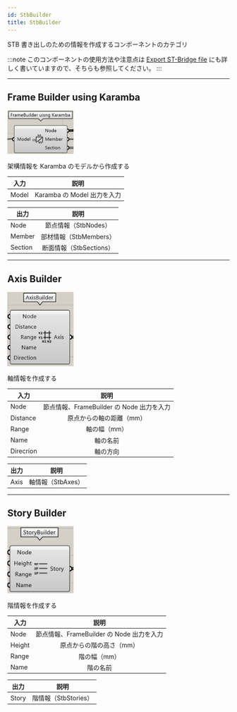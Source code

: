 ```yaml
---
id: StbBuilder
title: StbBuilder
---
```


STB 書き出しのための情報を作成するコンポーネントのカテゴリ

:::note
このコンポーネントの使用方法や注意点は [Export ST-Bridge file](../Usage/ExportSTB) にも詳しく書いていますので、そちらも参照してください。
:::

---

## Frame Builder using Karamba

![](../../images/Component/FrameBuilder.png)

架構情報を Karamba のモデルから作成する

|入力|説明|
|---|:---:|
|Model|Karamba の Model 出力を入力|

|出力|説明|
|---|:---:|
|Node|節点情報（StbNodes）|
|Member|部材情報（StbMembers）|
|Section|断面情報（StbSections）|

---

## Axis Builder

![](../../images/Component/AxisBuilder.png)

軸情報を作成する

|入力|説明|
|---|:---:|
|Node|節点情報、FrameBuilder の Node 出力を入力|
|Distance|原点からの軸の距離（mm）|
|Range|軸の幅（mm）|
|Name|軸の名前|
|Direcrion|軸の方向|

|出力|説明|
|---|:---:|
|Axis|軸情報（StbAxes）|

---

## Story Builder

![](../../images/Component/StoryBuilder.png)

階情報を作成する

|入力|説明|
|---|:---:|
|Node|節点情報、FrameBuilder の Node 出力を入力|
|Height|原点からの階の高さ（mm）|
|Range|階の幅（mm）|
|Name|階の名前|

|出力|説明|
|---|:---:|
|Story|階情報（StbStories）|
